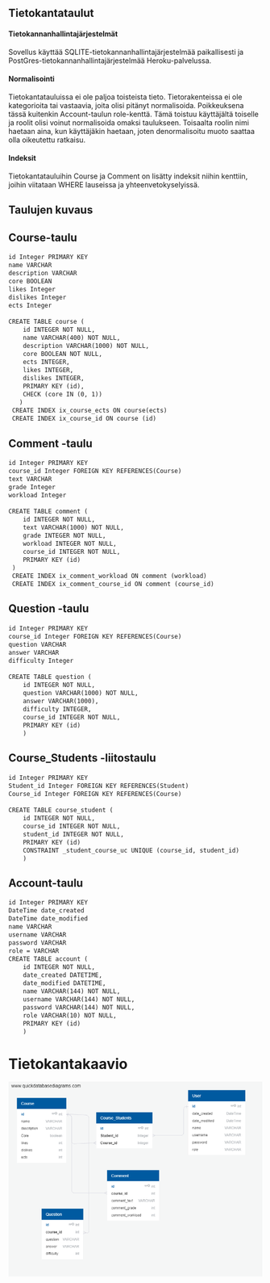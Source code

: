 ## Tietokantataulut

#### Tietokannanhallintajärjestelmät

Sovellus käyttää SQLITE-tietokannanhallintajärjestelmää paikallisesti ja PostGres-tietokannanhallintajärjestelmää Heroku-palvelussa. 

#### Normalisointi 

Tietokantatauluissa ei ole paljoa toisteista tieto. Tietorakenteissa ei ole kategorioita tai vastaavia, joita olisi pitänyt normalisoida. Poikkeuksena tässä kuitenkin Account-taulun role-kenttä. Tämä toistuu käyttäjältä toiselle ja roolit olisi voinut normalisoida omaksi taulukseen. Toisaalta roolin nimi haetaan aina, kun käyttäjäkin haetaan, joten denormalisoitu muoto saattaa olla oikeutettu ratkaisu. 

#### Indeksit

Tietokantatauluihin Course ja Comment on lisätty indeksit niihin kenttiin, joihin viitataan WHERE lauseissa ja yhteenvetokyselyissä.

## Taulujen kuvaus 

## Course-taulu
    id Integer PRIMARY KEY
    name VARCHAR
    description VARCHAR 
    core BOOLEAN
    likes Integer
    dislikes Integer
    ects Integer
    
    CREATE TABLE course (
        id INTEGER NOT NULL,
        name VARCHAR(400) NOT NULL,
        description VARCHAR(1000) NOT NULL,
        core BOOLEAN NOT NULL,
        ects INTEGER,
        likes INTEGER,
        dislikes INTEGER,
        PRIMARY KEY (id),
        CHECK (core IN (0, 1))
       )
     CREATE INDEX ix_course_ects ON course(ects)
     CREATE INDEX ix_course_id ON course (id)
    


## Comment -taulu
    id Integer PRIMARY KEY
    course_id Integer FOREIGN KEY REFERENCES(Course)
    text VARCHAR
    grade Integer
    workload Integer
    
    CREATE TABLE comment (
        id INTEGER NOT NULL,
        text VARCHAR(1000) NOT NULL,
        grade INTEGER NOT NULL,
        workload INTEGER NOT NULL,
        course_id INTEGER NOT NULL,
        PRIMARY KEY (id)
     )
     CREATE INDEX ix_comment_workload ON comment (workload)
     CREATE INDEX ix_comment_course_id ON comment (course_id)


## Question -taulu
    id Integer PRIMARY KEY
    course_id Integer FOREIGN KEY REFERENCES(Course)
    question VARCHAR
    answer VARCHAR
    difficulty Integer
    
    CREATE TABLE question (
        id INTEGER NOT NULL,
        question VARCHAR(1000) NOT NULL,
        answer VARCHAR(1000),
        difficulty INTEGER,
        course_id INTEGER NOT NULL,
        PRIMARY KEY (id)
        )
    
   
## Course_Students -liitostaulu
    id Integer PRIMARY KEY
    Student_id Integer FOREIGN KEY REFERENCES(Student)
    Course_id Integer FOREIGN KEY REFERENCES(Course)
    
    CREATE TABLE course_student (
        id INTEGER NOT NULL,
        course_id INTEGER NOT NULL,
        student_id INTEGER NOT NULL,
        PRIMARY KEY (id)
        CONSTRAINT _student_course_uc UNIQUE (course_id, student_id)
        )

## Account-taulu
    id Integer PRIMARY KEY
    DateTime date_created
    DateTime date_modified
    name VARCHAR
    username VARCHAR
    password VARCHAR
    role = VARCHAR
    CREATE TABLE account (
        id INTEGER NOT NULL,
        date_created DATETIME,
        date_modified DATETIME,
        name VARCHAR(144) NOT NULL,
        username VARCHAR(144) NOT NULL,
        password VARCHAR(144) NOT NULL,
        role VARCHAR(10) NOT NULL,
        PRIMARY KEY (id)
        )
        
# Tietokantakaavio
<img src="https://raw.githubusercontent.com/Varjokorento/tsohasovellus19/master/documentation/dbstructure.png" width="700">




